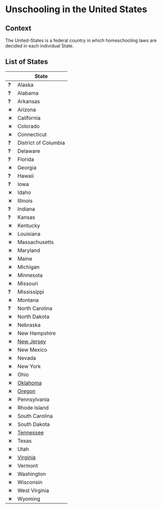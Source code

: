 # Unschooling in the United States

## Context

The United-States is a federal country in which homeschooling laws
are decided in each individual State.

## List of States

|   | State |
| - |   -   |
| __?__ | Alaska |
| __?__ | Alabama |
| __?__ | Arkansas |
| __✗__ | Arizona |
| __✗__ | California |
| __✗__ | Colorado |
| __✗__ | Connecticut |
| __?__ | District of Columbia |
| __?__ | Delaware |
| __?__ | Florida |
| __✗__ | Georgia |
| __?__ | Hawaii |
| __?__ | Iowa |
| __✗__ | Idaho |
| __✗__ | Illinois |
| __?__ | Indiana |
| __?__ | Kansas |
| __✗__ | Kentucky |
| __✗__ | Louisiana |
| __✗__ | Massachusetts |
| __✗__ | Maryland |
| __✗__ | Maine |
| __✗__ | Michigan |
| __✗__ | Minnesota |
| __✗__ | Missouri |
| __?__ | Mississippi |
| __✗__ | Montana |
| __?__ | North Carolina |
| __✗__ | North Dakota |
| __✗__ | Nebraska |
| __✗__ | New Hampshire |
| __✗__ | [New Jersey](New-Jersey.md) |
| __✗__ | New Mexico |
| __✗__ | Nevada |
| __✗__ | New York |
| __✗__ | Ohio |
| __✗__ | [Oklahoma](Oklahoma.md) |
| __✗__ | [Oregon](Oregon.md) |
| __✗__ | Pennsylvania |
| __✗__ | Rhode Island |
| __✗__ | South Carolina |
| __✗__ | South Dakota |
| __✗__ | [Tennessee](Tennessee.md) |
| __✗__ | Texas |
| __✗__ | Utah |
| __✗__ | [Virginia](Virginia.md) |
| __✗__ | Vermont |
| __✗__ | Washington |
| __✗__ | Wisconsin |
| __✗__ | West Virginia |
| __✗__ | Wyoming |

